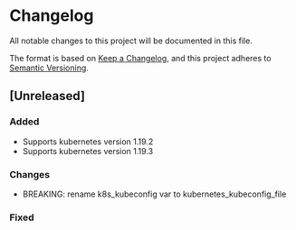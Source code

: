 # Changelog
All notable changes to this project will be documented in this file.

The format is based on [Keep a Changelog](https://keepachangelog.com/en/1.0.0/),
and this project adheres to [Semantic Versioning](https://semver.org/spec/v2.0.0.html).

## [Unreleased]
### Added
- Supports kubernetes version 1.19.2
- Supports kubernetes version 1.19.3

### Changes
- BREAKING: rename k8s_kubeconfig var to kubernetes_kubeconfig_file

### Fixed
